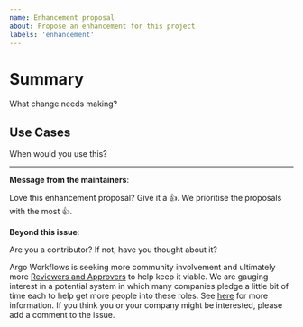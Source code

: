 ```yaml
---
name: Enhancement proposal
about: Propose an enhancement for this project
labels: 'enhancement'
---
```

# Summary

What change needs making?

## Use Cases

When would you use this?

---
<!-- Issue Author: Don't delete this message to encourage other users to support your issue! -->
**Message from the maintainers**:

Love this enhancement proposal? Give it a 👍. We prioritise the proposals with the most 👍.

**Beyond this issue**:

Are you a contributor? If not, have you thought about it? 

Argo Workflows is seeking more community involvement and ultimately more [Reviewers and Approvers](https://github.com/argoproj/argoproj/blob/main/community/membership.md) to help keep it viable. 
We are gauging interest in a potential system in which many companies pledge a little bit of time each to help get more people into these roles. 
See [here](https://github.com/argoproj/argo-workflows/issues/12229) for more information. 
If you think you or your company might be interested, please add a comment to the issue.
